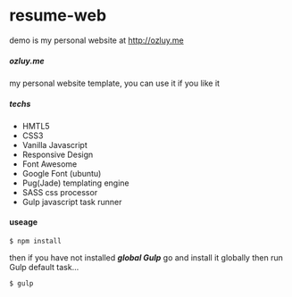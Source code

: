 # resume-web
demo is my personal website at http://ozluy.me
##### ozluy.me
my personal website template,  you can use it if you like it

##### techs
- HMTL5
- CSS3
- Vanilla Javascript
- Responsive Design
- Font Awesome
- Google Font (ubuntu)
- Pug(Jade) templating engine
- SASS css processor
- Gulp javascript task runner

#### useage
````
$ npm install

````
then if you have not installed ***global Gulp*** go and install it globally then run Gulp default task...
```
$ gulp
```
